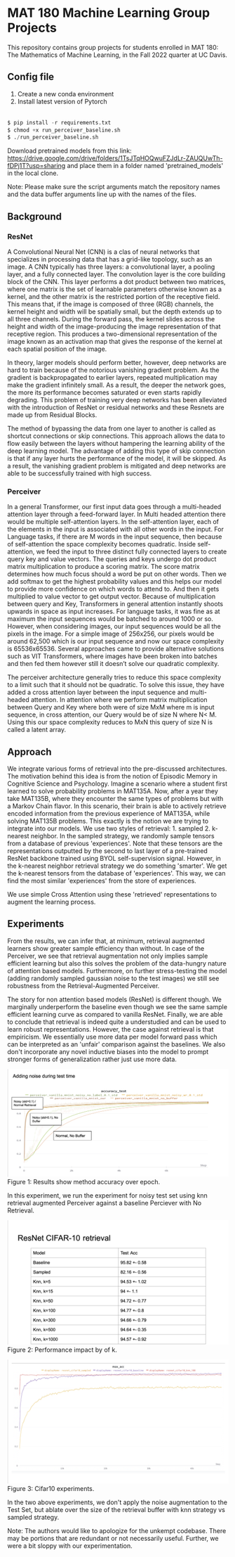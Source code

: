 
# MAT 180 Machine Learning Group Projects

This repository contains group projects for students enrolled in MAT 180: The Mathematics of Machine Learning, in the Fall 2022 quarter at UC Davis. 

## Config file

1. Create a new conda environment
2. Install latest version of Pytorch

```python

$ pip install -r requirements.txt 
$ chmod +x run_perceiver_baseline.sh 
$ ./run_perceiver_baseline.sh 

```
Download pretrained models from this link: https://drive.google.com/drive/folders/1TsJTqHOQwuFZJdLr-ZAUQUwTh-fDPj1T?usp=sharing and place them in a folder named 'pretrained_models' in the local clone.

Note: Please make sure the script arguments match the repository names and the data buffer arguments line up with the names of the files.
 
 
## Background
### ResNet

A Convolutional Neural Net (CNN) is a clas of neural networks that specializes in processing data that has a grid-like topology, such as an image. A CNN typically has three layers: a convolutional layer, a pooling layer, and a fully connected layer. The convolution layer is the core building block of the CNN. This layer performs a dot product between two matrices, where one matrix is the set of learnable parameters otherwise known as a kernel, and the other matrix is the restricted portion of the receptive field. This means that, if the image is composed of three (RGB) channels, the kernel height and width will be spatially small, but the depth extends up to all three channels. During the forward pass, the kernel slides across the height and width of the image-producing the image representation of that receptive region. This produces a two-dimensional representation of the image known as an activation map that gives the response of the kernel at each spatial position of the image.

In theory, larger models should perform better, however, deep networks are hard to train because of the notorious vanishing gradient problem. As the gradient is backpropagated to earlier layers, repeated multiplication may make the gradient infinitely small. As a result, the deeper the network goes, the more its performance becomes saturated or even starts rapidly degrading. This problem of training very deep networks has been alleviated with the introduction of ResNet or residual networks and these Resnets are made up from Residual Blocks.

The method of bypassing the data from one layer to another is called as shortcut connections or skip connections. This approach allows the data to flow easily between the layers without hampering the learning ability of the deep learning model. The advantage of adding this type of skip connection is that if any layer hurts the performance of the model, it will be skipped. As a result, the vanishing gradient problem is mitigated and deep networks are able to be successfully trained with high success. 


### Perceiver

In a general Transformer, our first input data goes through a multi-headed attention layer through a feed-forward layer. In Multi headed attention there would be multiple self-attention layers. In the self-attention layer, each of the elements in the input is associated with all other words in the input. For Language tasks, if there are M words in the input sequence, then because of self-attention the space complexity becomes quadratic. Inside self-attention, we feed the input to three distinct fully connected layers to create query key and value vectors. The queries and keys undergo dot product matrix multiplication to produce a scoring matrix. The score matrix determines how much focus should a word be put on other words. Then we add softmax to get the highest probability values and this helps our model to provide more confidence on which words to attend to. And then it gets multiplied to value vector to get output vector. Because of multiplication between query and Key, Transformers in general attention instantly shoots upwards in space as input increases. For language tasks, it was fine as at maximum the input sequences would be batched to around 1000 or so. However, when considering images, our input sequences would be all the pixels in the image. For a simple image of 256x256, our pixels would be around 62,500 which is our input sequence and now our space complexity is 65536x65536. Several approaches came to provide alternative solutions such as VIT Transformers, where images have been broken into batches and then fed them however still it doesn’t solve our quadratic complexity.

The perceiver architecture generally tries to reduce this space complexity to a limit such that it should not be quadratic. To solve this issue, they have added a cross attention layer between the input sequence and multi-headed attention. In attention where we perform matrix multiplication between Query and Key where both were of size MxM where m is input sequence, in cross attention, our Query would be of size N where N< M. Using this our space complexity reduces to MxN this query of size N is called a latent array.


## Approach

We integrate various forms of retrieval into the pre-discussed architectures. The motivation behind this idea is from the notion of Episodic Memory in Cognitive Science and Psychology. Imagine a scenario where a student first learned to solve probability problems in MAT135A. Now, after a year they take MAT135B, where they encounter the same types of problems but with a Markov Chain flavor. In this scenario, their brain is able to actively retrieve encoded information from the previous experience of MAT135A, while solving MAT135B problems.
This exactly is the notion we are trying to integrate into our models. We use two styles of retrieval: 1. sampled 2. k-nearest neighbor.
In the sampled strategy, we randomly sample tensors from a database of previous 'experiences'. Note that these tensors are the representations outputted by the second to last layer of a pre-trained ResNet backbone trained using BYOL self-supervision signal.
However, in the k-nearest neighbor retrieval strategy we do something 'smarter'. We get the k-nearest tensors from the database of 'experiences'. This way, we can find the most similar 'experiences' from the store of experiences.

We use simple Cross Attention using these 'retrieved' representations to augment the learning process.



## Experiments

From the results, we can infer that, at minimum, retrieval augmented learners show greater sample efficiency than without. In case of the Perceiver, we see that retrieval augmentation not only implies sample efficient learning but also this solves the problem of the data-hungry nature of attention based models. Furthermore, on further stress-testing the model (adding randomly sampled gaussian noise to the test images) we still see robustness from the Retrieval-Augmented Perceiver. 

The story for non attention based models (ResNet) is different though. We marginally underperform the baseline even though we see the same sample efficient learning curve as compared to vanilla ResNet. 
Finally, we are able to conclude that retrieval is indeed quite a understudied and can be used to learn robust representations. However, the case against retrieval is that empiricism. We essentially use more data per model forward pass which can be interpreted as an 'unfair' comparison against the baselines. We also don't incorporate any novel inductive biases into the model to prompt stronger forms of generalization rather just use more data.


![Alt text](/Screenshot_2022-12-07_at_8.12.12_PM.png)
Figure 1: Results show method accuracy over epoch. 

In this experiment, we run the experiment for noisy test set using knn retrieval augmented Perceiver against a baseline Perciever with No Retrieval.


![Alt text](/Screenshot_2022-12-07_at_8.13.32_PM.png)
Figure 2: Performance impact by of k.

![Alt text](/Screenshot_2022-12-07_at_8.13.39_PM.png)
Figure 3: Cifar10 experiments.

In the two above experiments, we don't apply the noise augmentation to the Test Set, but ablate over the size of the retrieval buffer with knn strategy vs sampled strategy.



Note: The authors would like to apologize for the unkempt codebase. There may be portions that are redundant or not necessarily useful. Further, we were a bit sloppy with our experimentation.













